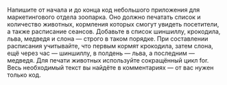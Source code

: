 Напишите от начала и до конца код небольшого приложения для маркетингового отдела зоопарка. Оно должно печатать список и количество животных, кормления которых смогут увидеть посетители, а также расписание сеансов.
Добавьте в список шиншиллу, крокодила, льва, медведя и слона — строго в таком порядке. При составлении расписания учитывайте, что первым кормят крокодила, затем слона, ещё через час — шиншиллу, в полдень — льва, а последним — медведя. Для печати животных используйте сокращённый цикл for. Весь необходимый текст вы найдёте в комментариях — от вас нужен только код.